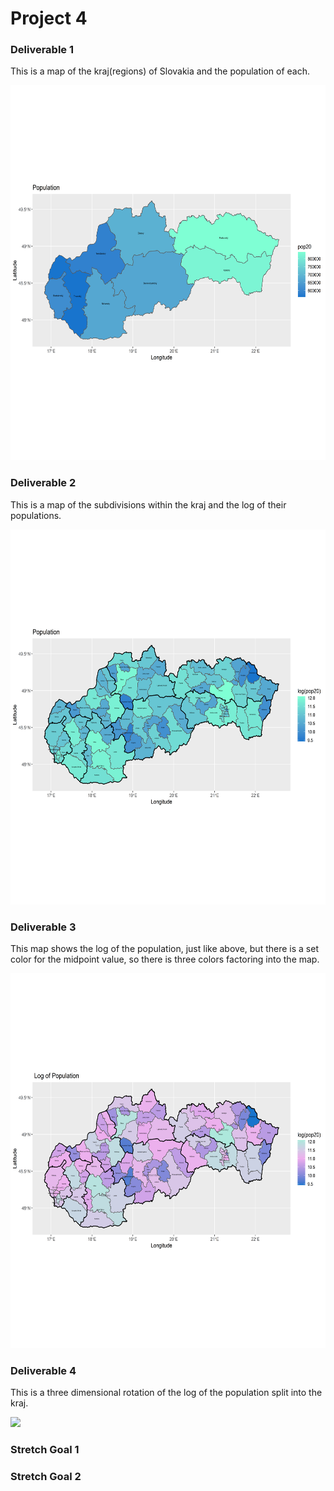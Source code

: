 # Project 4

### Deliverable 1

This is a map of the kraj(regions) of Slovakia and the population of each. 

<img src="SVKpop.png" width="600" height="600" />

### Deliverable 2

This is a map of the subdivisions within the kraj and the log of their populations.

<img src="SVKpop1.png" width="600" height="600" />

### Deliverable 3

This map shows the log of the population, just like above, but there is a set color for the midpoint value, so there is three colors factoring into the map.

<img src="SVKpop2.png" width="600" height="600" />

### Deliverable 4

This is a three dimensional rotation of the log of the population split into the kraj. 

![](SVKpop.gif)


### Stretch Goal 1




### Stretch Goal 2

